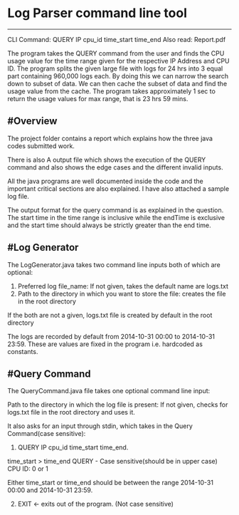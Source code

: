 # Log Parser command line tool

----------------------------------------------------------------------------------------------------------------------------------

CLI Command:  QUERY IP cpu_id time_start time_end
Also read: Report.pdf

   The program takes the QUERY command from  the user and finds the CPU usage value for the time range given for the 
    respective IP Address and CPU ID. The program splits the given large file with logs for 24 hrs into 3 equal part 
    containing 960,000 logs each. By doing this we can narrow the search down to subset of data. We can then cache the
    subset of data and find the usage value from the cache.
    The program takes approximately 1 sec to return the usage values for max range, that is 23 hrs 59 mins.
    
#Overview
----------------------------------------------------------------------------------------------------------------------------------
The project folder contains a report which explains how the three java codes submitted work. 

There is also A output file which shows the execution of the QUERY command and also shows the 
edge cases and the different invalid inputs. 

All the java programs are well documented inside the code and the important critical sections are also explained. 
I have also attached a sample log file. 

The output format for the query command is as explained in the question. The start time in the time range is inclusive 
while the endTime is exclusive and the start time should always be strictly greater than the end time.

#Log Generator
----------------------------------------------------------------------------------------------------------------------------------

The LogGenerator.java takes two command line inputs both of which are optional:
1. Preferred log file_name: If not given, takes the default name are logs.txt		
2. Path to the directory in which you want to store the file: creates the file in the root directory

If the both are not a given, logs.txt file is created by default in the root directory

The logs are recorded by default from 2014-10-31 00:00 to 2014-10-31 23:59. These are values are fixed in the program i.e. hardcoded
as constants.

#Query Command
----------------------------------------------------------------------------------------------------------------------------------

The QueryCommand.java file takes one optional command line input:

Path to the directory in which the log file is present: If not given, checks for logs.txt file in the root directory and uses it. 

It also asks for an input through stdin, which takes in the Query Command(case sensitive):
1. QUERY IP cpu_id time_start time_end.

time_start > time_end
QUERY - Case sensitive(should be in upper case)
CPU ID: 0 or 1

Either time_start or time_end should be between the range 2014-10-31 00:00 and 2014-10-31 23:59.

2. EXIT <- exits out of the program. (Not case sensitive)
